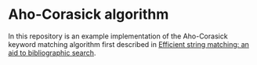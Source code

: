 # Aho-Corasick algorithm

In this repository is an example implementation of the Aho-Corasick keyword matching algorithm first described in [Efficient string matching: an aid to bibliographic search](https://dl.acm.org/citation.cfm?id=360855).

